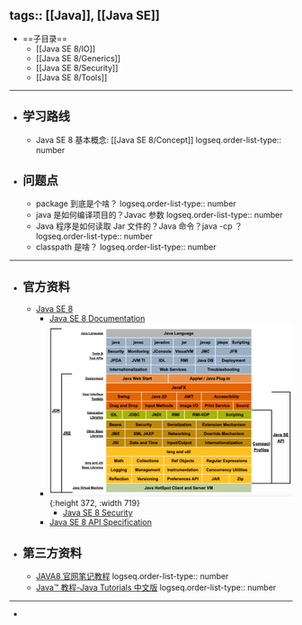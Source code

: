 tags:: [[Java]], [[Java SE]]
---

- ==子目录==
	- [[Java SE 8/IO]]
	- [[Java SE 8/Generics]]
	- [[Java SE 8/Security]]
	- [[Java SE 8/Tools]]
- ---
- ## 学习路线
	- Java SE 8 基本概念: [[Java SE 8/Concept]]
	  logseq.order-list-type:: number
- ## 问题点
	- package 到底是个啥？
	  logseq.order-list-type:: number
	- java 是如何编译项目的？Javac 参数
	  logseq.order-list-type:: number
	- Java 程序是如何读取 Jar 文件的？Java 命令？java -cp ？
	  logseq.order-list-type:: number
	- classpath 是啥？
	  logseq.order-list-type:: number
- ---
- ## 官方资料
	- [Java SE 8](https://docs.oracle.com/javase/8/)
		- [Java SE 8 Documentation](https://docs.oracle.com/javase/8/docs/)
		- ![image.png](../assets/image_1735959557922_0.png){:height 372, :width 719}
			- [Java SE 8 Security](https://docs.oracle.com/javase/8/docs/technotes/guides/security/index.html)
		- [Java SE 8 API Specification](https://docs.oracle.com/javase/8/docs/api/index.html)
- ## 第三方资料
	- [JAVA8 官网笔记教程](https://zq99299.github.io/java-tutorial/)
	  logseq.order-list-type:: number
	- [Java™ 教程-Java Tutorials 中文版](https://pingfangx.github.io/java-tutorials/)
	  logseq.order-list-type:: number
- ---
-
